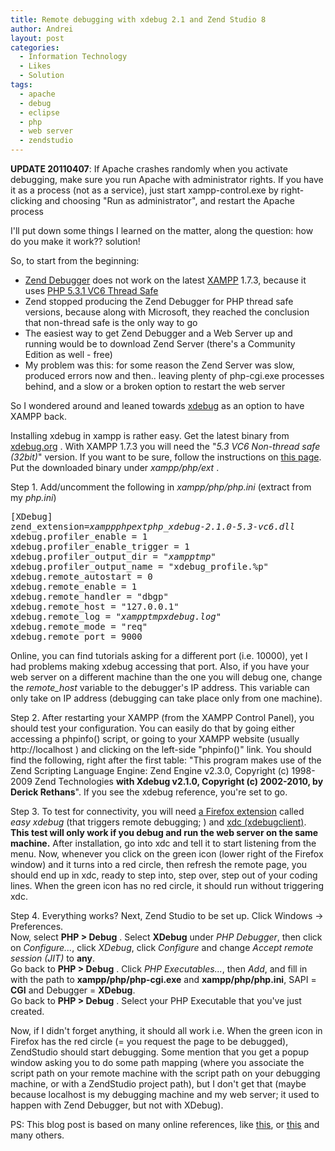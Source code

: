 ```yaml
---
title: Remote debugging with xdebug 2.1 and Zend Studio 8
author: Andrei
layout: post
categories:
  - Information Technology
  - Likes
  - Solution
tags:
  - apache
  - debug
  - eclipse
  - php
  - web server
  - zendstudio
---
```

**UPDATE 20110407**: If Apache crashes randomly when you activate debugging, make sure you run Apache with administrator rights. If you have it as a process (not as a service), just start xampp-control.exe by right-clicking and choosing "Run as administrator", and restart the Apache process

I'll put down some things I learned on the matter, along the question: how do you make it work?? solution!

So, to start from the beginning:

*   [Zend Debugger][1] does not work on the latest [XAMPP][2] 1.7.3, because it uses [PHP 5.3.1 VC6 Thread Safe][3]
*   Zend stopped producing the Zend Debugger for PHP thread safe versions, because along with Microsoft, they reached the conclusion that non-thread safe is the only way to go
*   The easiest way to get Zend Debugger and a Web Server up and running would be to download Zend Server (there's a Community Edition as well - free)
*   My problem was this: for some reason the Zend Server was slow, produced errors now and then.. leaving plenty of php-cgi.exe processes behind, and a slow or a broken option to restart the web server

So I wondered around and leaned towards [xdebug][4] as an option to have XAMPP back.

Installing xdebug in xampp is rather easy. Get the latest binary from[ xdebug.org][5] . With XAMPP 1.7.3 you will need the "*5.3 VC6 Non-thread safe (32bit)*" version. If you want to be sure, follow the instructions on [this page][6]. Put the downloaded binary under *xampp/php/ext* .

Step 1. Add/uncomment the following in *xampp/php/php.ini* (extract from my *php.ini*)

<pre>[XDebug]
zend_extension=<em>xamppphpextphp_xdebug-2.1.0-5.3-vc6.dll</em>
xdebug.profiler_enable = 1
xdebug.profiler_enable_trigger = 1
xdebug.profiler_output_dir = "<em>xampptmp</em>"
xdebug.profiler_output_name = "xdebug_profile.%p"
xdebug.remote_autostart = 0
xdebug.remote_enable = 1
xdebug.remote_handler = "dbgp"
xdebug.remote_host = "127.0.0.1"
xdebug.remote_log = "<em>xampptmpxdebug.log</em>"
xdebug.remote_mode = "req"
xdebug.remote_port = 9000</pre>

Online, you can find tutorials asking for a different port (i.e. 10000), yet I had problems making xdebug accessing that port. Also, if you have your web server on a different machine than the one you will debug one, change the *remote_host* variable to the debugger's IP address. This variable can only take on IP address (debugging can take place only from one machine).

Step 2. After restarting your XAMPP (from the XAMPP Control Panel), you should test your configuration. You can easily do that by going either accessing a phpinfo() script, or going to your XAMPP website (usually http://localhost ) and clicking on the left-side "phpinfo()" link. You should find the following, right after the first table: "This program makes use of the Zend Scripting Language Engine: Zend Engine v2.3.0, Copyright (c) 1998-2009 Zend Technologies **with Xdebug v2.1.0, Copyright (c) 2002-2010, by Derick Rethans**". If you see the xdebug reference, you're set to go.

Step 3. To test for connectivity, you will need [a Firefox extension][7] called *easy xdebug* (that triggers remote debugging; ) and [xdc (xdebugclient)][8]. **This test will only work if you debug and run the web server on the same machine.** After installation, go into xdc and tell it to start listening from the menu. Now, whenever you click on the green icon (lower right of the Firefox window) and it turns into a red circle, then refresh the remote page, you should end up in xdc, ready to step into, step over, step out of your coding lines. When the green icon has no red circle, it should run without triggering xdc.

Step 4. Everything works? Next, Zend Studio to be set up. Click Windows -> Preferences.  
Now, select **PHP > Debug** . Select **XDebug** under *PHP Debugger*, then click on *Configure...*, click *XDebug*, click *Configure* and change *Accept remote session (JIT)* to **any**.  
Go back to **PHP > Debug** . Click *PHP Executables...*, then *Add*, and fill in with the path to **xampp/php/php-cgi.exe** and **xampp/php/php.ini**, SAPI = **CGI** and Debugger = **XDebug**.  
Go back to **PHP > Debug** . Select your PHP Executable that you've just created.

Now, if I didn't forget anything, it should all work i.e. When the green icon in Firefox has the red circle (= you request the page to be debugged), ZendStudio should start debugging. Some mention that you get a popup window asking you to do some path mapping (where you associate the script path on your remote machine with the script path on your debugging machine, or with a ZendStudio project path), but I don't get that (maybe because localhost is my debugging machine and my web server; it used to happen with Zend Debugger, but not with XDebug).

PS: This blog post is based on many online references, like [this][9], or [this][10] and many others.

 [1]: http://www.zend.com/en/products/studio/downloads
 [2]: http://www.apachefriends.org/en/xampp.html
 [3]: http://php.net/downloads.php
 [4]: http://www.xdebug.org
 [5]: http://www.xdebug.org/download.php
 [6]: http://www.xdebug.org/find-binary.php
 [7]: https://addons.mozilla.org/en-US/firefox/addon/58688/
 [8]: http://code.google.com/p/xdebugclient/
 [9]: http://bogdan-albei.blogspot.com/2010/06/php-remote-debugging-with-xdebug-and.html
 [10]: http://devzone.zend.com/article/2930